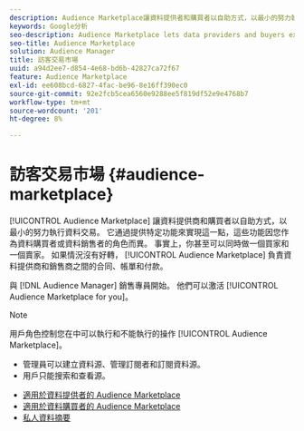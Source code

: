 ```yaml
---
description: Audience Marketplace讓資料提供者和購買者以自助方式，以最小的努力執行資料交易。 它通過提供特定功能來實現這一點，這些功能因您作為資料購買者或資料銷售者的角色而異。 事實上，你甚至可以同時做一個買家和一個賣家。 而且，如果情況再好不過了，Audience Marketplace會處理資料提供者和銷售者之間的合同、賬單和付款。
keywords: Google分析
seo-description: Audience Marketplace lets data providers and buyers execute data deals in a self-service manner with minimum effort. It does this by providing specialized features that vary depending on your role as a data buyer or data seller. In fact, you can even be a buyer and a seller at the same time. And, if this couldn’t get any better, Audience Marketplace takes care of contracts, billing, and payments between data providers and sellers.
seo-title: Audience Marketplace
solution: Audience Manager
title: 訪客交易市場
uuid: a94d2ee7-d854-4e68-bd6b-42827ca72f67
feature: Audience Marketplace
exl-id: ee608bcd-6827-4fac-be96-8e16ff390ec0
source-git-commit: 92e2fcb5cea6560e9288ee5f819df52e9e4768b7
workflow-type: tm+mt
source-wordcount: '201'
ht-degree: 8%

---
```


# 訪客交易市場 {#audience-marketplace}

[!UICONTROL Audience Marketplace] 讓資料提供商和購買者以自助方式，以最小的努力執行資料交易。 它通過提供特定功能來實現這一點，這些功能因您作為資料購買者或資料銷售者的角色而異。 事實上，你甚至可以同時做一個買家和一個賣家。 如果情況沒有好轉， [!UICONTROL Audience Marketplace] 負責資料提供商和銷售商之間的合同、帳單和付款。

與 [!DNL Audience Manager] 銷售專員開始。 他們可以激活 [!UICONTROL Audience Marketplace for you]。

>[!NOTE]
>
>用戶角色控制您在中可以執行和不能執行的操作 [!UICONTROL Audience Marketplace]。
>
> * 管理員可以建立資料源、管理訂閱者和訂閱資料源。
> * 用戶只能搜索和查看源。


* [適用於資料提供者的 Audience Marketplace](/help/using/features/audience-marketplace/marketplace-data-providers/marketplace-data-providers.md)
* [適用於資料購買者的 Audience Marketplace](/help/using/features/audience-marketplace/marketplace-data-buyers/marketplace-data-buyers.md)
* [私人資料摘要](/help/using/features/audience-marketplace/marketplace-private-feeds.md)
